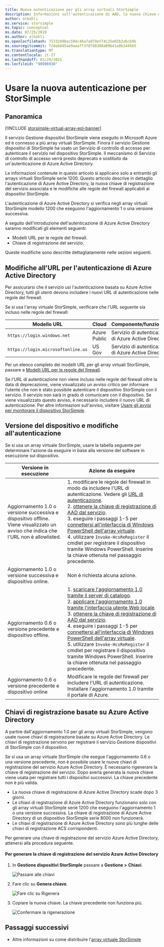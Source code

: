 ```yaml
---
title: Nuova autenticazione per gli array virtuali StorSimple
description: Informazioni sull'autenticazione di AAD, la nuova chiave di registrazione del servizio associata e le modifiche alle regole del firewall applicabili ai dispositivi StorSimple.
author: alkohli
ms.service: storsimple
ms.topic: conceptual
ms.date: 07/25/2019
ms.author: alkohli
ms.openlocfilehash: 75332498ac59dc46a7a079eff4c25e02b2a6cb9b
ms.sourcegitcommit: f28ebb95ae9aaaff3f87d8388a09b41e0b3445b5
ms.translationtype: MT
ms.contentlocale: it-IT
ms.lasthandoff: 03/29/2021
ms.locfileid: "98986938"
---
```

# <a name="use-the-new-authentication-for-your-storsimple"></a>Usare la nuova autenticazione per StorSimple

## <a name="overview"></a>Panoramica

[!INCLUDE [storsimple-virtual-array-eol-banner](../../includes/storsimple-virtual-array-eol-banner.md)]

Il servizio Gestione dispositivi StorSimple viene eseguito in Microsoft Azure ed è connesso a più array virtuali StorSimple. Finora il servizio Gestione dispositivi di StorSimple ha usato un Servizio di controllo di accesso per autenticare il servizio nel dispositivo StorSimple. Il meccanismo di Servizio di controllo di accesso verrà presto deprecato e sostituito da un'autenticazione di Azure Active Directory.

Le informazioni contenute in questo articolo si applicano solo a entrambi gli arrays virtuali StorSimple serie 1200. Questo articolo descrive in dettaglio l'autenticazione di Azure Active Directory, la nuova chiave di registrazione del servizio associata e le modifiche alle regole del firewall applicabili ai dispositivi StorSimple.

L'autenticazione di Azure Active Directory si verifica negli array virtuali StorSimple modello 1200 che eseguono l'aggiornamento 1 o una versione successiva.

A seguito dell'introduzione dell'autenticazione di Azure Active Directory saranno modificati gli elementi seguenti:

- Modelli URL per le regole del firewall.
- Chiave di registrazione del servizio.

Queste modifiche sono descritte dettagliatamente nelle sezioni seguenti.

## <a name="url-changes-for-aad-authentication"></a>Modifiche all'URL per l'autenticazione di Azure Active Directory

Per assicurarsi che il servizio usi l'autenticazione basata su Azure Active Directory, tutti gli utenti devono includere i nuovi URL di autenticazione nelle regole del firewall.

Se si usa l'array virtuale StorSimple, verificare che l'URL seguente sia incluso nelle regole del firewall:

| Modello URL                         | Cloud | Componente/funzionalità         |
|------------------------------------|-------|---------------------------------|
| `https://login.windows.net`        | Azure Public |Servizio di autenticazione di Azure Active Directory      |
| `https://login.microsoftonline.us` | US Gov |Servizio di autenticazione di Azure Active Directory      |

Per un elenco completo dei modelli URL per gli array virtuali StorSimple, passare a [Modelli URL per le regole del firewall](storsimple-ova-system-requirements.md#url-patterns-for-firewall-rules).

Se l'URL di autenticazione non viene incluso nelle regole del firewall oltre la data di deprecazione, viene visualizzato un avviso critico per informare l'utente che non è stato possibile autenticare il dispositivo StorSimple con il servizio. Il servizio non sarà in grado di comunicare con il dispositivo. Se viene visualizzato questo avviso, è necessario includere il nuovo URL di autenticazione. Per altre informazioni sull'avviso, visitare [Usare gli avvisi per monitorare il dispositivo StorSimple](storsimple-virtual-array-manage-alerts.md#networking-alerts).

## <a name="device-version-and-authentication-changes"></a>Versione del dispositivo e modifiche all'autenticazione

Se si usa un array virtuale StorSimple, usare la tabella seguente per determinare l'azione da eseguire in base alla versione del software in esecuzione sul dispositivo.

| Versione in esecuzione  | Azione da eseguire                                    |
|----------------------------|--------------------------------------------------------------|
| Aggiornamento 1.0 o versione successiva e dispositivo offline. <br> Viene visualizzato un avviso che indica che l'URL non è allowlisted.| 1. modificare le regole del firewall in modo da includere l'URL di autenticazione. Vedere gli [URL di autenticazione](#url-changes-for-aad-authentication). <br> 2. [ottenere la chiave di registrazione di AAD dal servizio](#aad-based-registration-keys). <br> 3. eseguire i passaggi 1-5 per [connettersi all'interfaccia di Windows PowerShell dell'array virtuale](storsimple-virtual-array-deploy2-provision-hyperv.md#step-2-provision-a-virtual-array-in-hypervisor).<br> 4. utilizzare `Invoke-HcsReRegister` il cmdlet per registrare il dispositivo tramite Windows PowerShell. Inserire la chiave ottenuta nel passaggio precedente.|
| Aggiornamento 1.0 o versione successiva e dispositivo online.| Non è richiesta alcuna azione.                                       |
| Aggiornamento 0.6 o versione precedente e dispositivo offline. | 1. [scaricare l'aggiornamento 1,0 tramite il server di catalogo](storsimple-virtual-array-install-update-1.md#download-the-update-or-the-hotfix).<br>2. [applicare l'aggiornamento 1,0 tramite l'interfaccia utente Web locale](storsimple-virtual-array-install-update-1.md#install-the-update-or-the-hotfix).<br>3. [ottenere la chiave di registrazione di AAD dal servizio](#aad-based-registration-keys). <br>4. eseguire i passaggi 1-5 per [connettersi all'interfaccia di Windows PowerShell dell'array virtuale](storsimple-virtual-array-deploy2-provision-hyperv.md#step-2-provision-a-virtual-array-in-hypervisor).<br>5. utilizzare `Invoke-HcsReRegister` il cmdlet per registrare il dispositivo tramite Windows PowerShell. Inserire la chiave ottenuta nel passaggio precedente.|
| Aggiornamento 0.6 o versione precedente e dispositivo online | Modificare le regole del firewall per includere l'URL di autenticazione.<br> Installare l'aggiornamento 1.0 tramite il portale di Azure. |

## <a name="aad-based-registration-keys"></a>Chiavi di registrazione basate su Azure Active Directory

A partire dall'aggiornamento 1.0 per gli array virtuali StorSimple, vengono usate nuove chiavi di registrazione basate su Azure Active Directory. Le chiavi di registrazione servono per registrare il servizio Gestione dispositivi di StorSimple con il dispositivo.

Se si usa un array virtuale StorSimple che esegue l'aggiornamento 0.6 o una versione precedente, non è possibile usare le nuove chiavi di registrazione del servizio Azure Active Directory. È necessario rigenerare la chiave di registrazione del servizio. Dopo averla generata la nuova chiave viene usata per registrare tutti i dispositivi successivi. La chiave precedente non è più valida.

- La nuova chiave di registrazione di Azure Active Directory scade dopo 3 giorni.
- Le chiavi di registrazione di Azure Active Directory funzionano solo con gli array virtuali StorSimple serie 1200 che eseguono l'aggiornamento 1 o una versione successiva. La chiave di registrazione di Azure Active Directory di un dispositivo StorSimple serie 8000 non funzionerà.
- Le chiavi di registrazione di Azure Active Directory sono più lunghe delle chiavi di registrazione ACS corrispondenti.

Per generare una chiave di registrazione del servizio Azure Active Directory, attenersi alla procedura seguente.

#### <a name="to-generate-the-aad-service-registration-key"></a>Per generare la chiave di registrazione del servizio Azure Active Directory

1. In **Gestione dispositivi StorSimple** passare a **Gestione &gt;** **Chiavi**.
    
    ![Passare alle chiavi](./media/storsimple-virtual-array-aad-registration-key/aad-registration-key1.png)

2. Fare clic su **Genera chiave**.

    ![Fare clic su Rigenera](./media/storsimple-virtual-array-aad-registration-key/aad-click-generate-registration-key.png)

3. Copiare la nuova chiave. La chiave precedente non funziona più.

    ![Confermare la rigenerazione](./media/storsimple-virtual-array-aad-registration-key/aad-registration-key2.png)

## <a name="next-steps"></a>Passaggi successivi

* Altre informazioni su come distribuire l'[array virtuale StorSimple](storsimple-virtual-array-deploy1-portal-prep.md)
